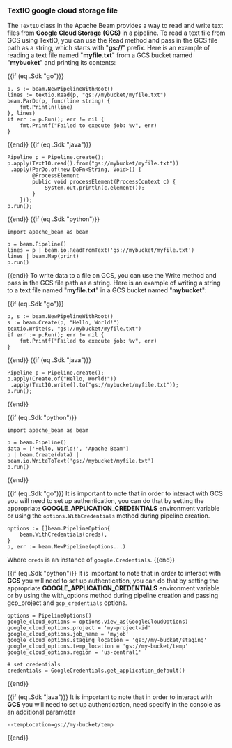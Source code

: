<!--
Licensed under the Apache License, Version 2.0 (the "License");
you may not use this file except in compliance with the License.
You may obtain a copy of the License at

http://www.apache.org/licenses/LICENSE-2.0

Unless required by applicable law or agreed to in writing, software
distributed under the License is distributed on an "AS IS" BASIS,
WITHOUT WARRANTIES OR CONDITIONS OF ANY KIND, either express or implied.
See the License for the specific language governing permissions and
limitations under the License.
-->
### TextIO google cloud storage file

The `TextIO` class in the Apache Beam provides a way to read and write text files from **Google Cloud Storage** **(GCS)** in a pipeline. To read a text file from GCS using TextIO, you can use the Read method and pass in the GCS file path as a string, which starts with "**gs://**" prefix. Here is an example of reading a text file named "**myfile.txt**" from a GCS bucket named "**mybucket**" and printing its contents:

{{if (eq .Sdk "go")}}
```
p, s := beam.NewPipelineWithRoot()
lines := textio.Read(p, "gs://mybucket/myfile.txt")
beam.ParDo(p, func(line string) {
    fmt.Println(line)
}, lines)
if err := p.Run(); err != nil {
    fmt.Printf("Failed to execute job: %v", err)
}
```
{{end}}
{{if (eq .Sdk "java")}}
```
Pipeline p = Pipeline.create();
p.apply(TextIO.read().from("gs://mybucket/myfile.txt"))
 .apply(ParDo.of(new DoFn<String, Void>() {
        @ProcessElement
        public void processElement(ProcessContext c) {
            System.out.println(c.element());
        }
    }));
p.run();
```
{{end}}
{{if (eq .Sdk "python")}}
```
import apache_beam as beam

p = beam.Pipeline()
lines = p | beam.io.ReadFromText('gs://mybucket/myfile.txt')
lines | beam.Map(print)
p.run()
```
{{end}}
To write data to a file on GCS, you can use the Write method and pass in the GCS file path as a string. Here is an example of writing a string to a text file named "**myfile.txt**" in a GCS bucket named "**mybucket**":

{{if (eq .Sdk "go")}}
```
p, s := beam.NewPipelineWithRoot()
s := beam.Create(p, "Hello, World!")
textio.Write(s, "gs://mybucket/myfile.txt")
if err := p.Run(); err != nil {
    fmt.Printf("Failed to execute job: %v", err)
}
```
{{end}}
{{if (eq .Sdk "java")}}
```
Pipeline p = Pipeline.create();
p.apply(Create.of("Hello, World!"))
 .apply(TextIO.write().to("gs://mybucket/myfile.txt"));
p.run();
```
{{end}}

{{if (eq .Sdk "python")}}
```
import apache_beam as beam

p = beam.Pipeline()
data = ['Hello, World!', 'Apache Beam']
p | beam.Create(data) | beam.io.WriteToText('gs://mybucket/myfile.txt')
p.run()
```
{{end}}

{{if (eq .Sdk "go")}}
It is important to note that in order to interact with GCS you will need to set up authentication, you can do that by setting the appropriate **GOOGLE_APPLICATION_CREDENTIALS** environment variable or using the `options.WithCredentials` method during pipeline creation.

```
options := []beam.PipelineOption{
    beam.WithCredentials(creds),
}
p, err := beam.NewPipeline(options...)
```
Where `creds` is an instance of `google.Credentials`.
{{end}}

{{if (eq .Sdk "python")}}
It is important to note that in order to interact with **GCS** you will need to set up authentication, you can do that by setting the appropriate **GOOGLE_APPLICATION_CREDENTIALS** environment variable or by using the with_options method during pipeline creation and passing gcp_project and `gcp_credentials` options.

```
options = PipelineOptions()
google_cloud_options = options.view_as(GoogleCloudOptions)
google_cloud_options.project = 'my-project-id'
google_cloud_options.job_name = 'myjob'
google_cloud_options.staging_location = 'gs://my-bucket/staging'
google_cloud_options.temp_location = 'gs://my-bucket/temp'
google_cloud_options.region = 'us-central1'

# set credentials
credentials = GoogleCredentials.get_application_default()
```
{{end}}

{{if (eq .Sdk "java")}}
It is important to note that in order to interact with **GCS** you will need to set up authentication, need specify in the console as an additional parameter
```
--tempLocation=gs://my-bucket/temp
```
{{end}}